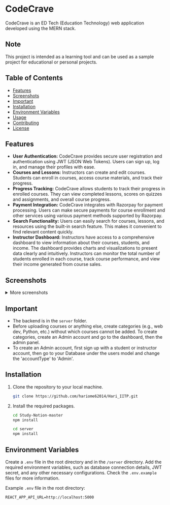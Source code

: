 # CodeCrave

CodeCrave is an ED Tech (Education Technology) web application developed using the MERN stack.

## Note

This project is intended as a learning tool and can be used as a sample project for educational or personal projects.

## Table of Contents

- [Features](#features)
- [Screenshots](#screenshots)
- [Important](#important)
- [Installation](#installation)
- [Environment Variables](#environment-variables)
- [Usage](#usage)
- [Contributing](#contributing)
- [License](#license)

## Features

* **User Authentication:** CodeCrave provides secure user registration and authentication using JWT (JSON Web Tokens). Users can sign up, log in, and manage their profiles with ease.
* **Courses and Lessons:** Instructors can create and edit courses. Students can enroll in courses, access course materials, and track their progress.
* **Progress Tracking:** CodeCrave allows students to track their progress in enrolled courses. They can view completed lessons, scores on quizzes and assignments, and overall course progress.
* **Payment Integration:** CodeCrave integrates with Razorpay for payment processing. Users can make secure payments for course enrollment and other services using various payment methods supported by Razorpay.
* **Search Functionality:** Users can easily search for courses, lessons, and resources using the built-in search feature. This makes it convenient to find relevant content quickly.
* **Instructor Dashboard:** Instructors have access to a comprehensive dashboard to view information about their courses, students, and income. The dashboard provides charts and visualizations to present data clearly and intuitively. Instructors can monitor the total number of students enrolled in each course, track course performance, and view their income generated from course sales.

## Screenshots

<details>
  <summary>More screenshots</summary>
  <!-- Add screenshots here -->
</details>

## Important

* The backend is in the `server` folder.
* Before uploading courses or anything else, create categories (e.g., web dev, Python, etc.) without which courses cannot be added. To create categories, create an Admin account and go to the dashboard, then the admin panel.
* To create an Admin account, first sign up with a student or instructor account, then go to your Database under the users model and change the 'accountType' to 'Admin'.

## Installation

1. Clone the repository to your local machine.
    ```sh
    git clone https://github.com/hariome62014/Hari_IITP.git
    ```

2. Install the required packages.
    ```sh
    cd Study-Notion-master
    npm install
    
    cd server
    npm install
    ```

## Environment Variables

Create a `.env` file in the root directory and in the `/server` directory. Add the required environment variables, such as database connection details, JWT secret, and any other necessary configurations. Check the `.env.example` files for more information.

Example `.env` file in the root directory:
```plaintext
REACT_APP_API_URL=http://localhost:5000
